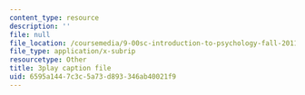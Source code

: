```yaml
---
content_type: resource
description: ''
file: null
file_location: /coursemedia/9-00sc-introduction-to-psychology-fall-2011/6595a1447c3c5a73d893346ab40021f9_vf1U3Nt3HQk.srt
file_type: application/x-subrip
resourcetype: Other
title: 3play caption file
uid: 6595a144-7c3c-5a73-d893-346ab40021f9
---
```

